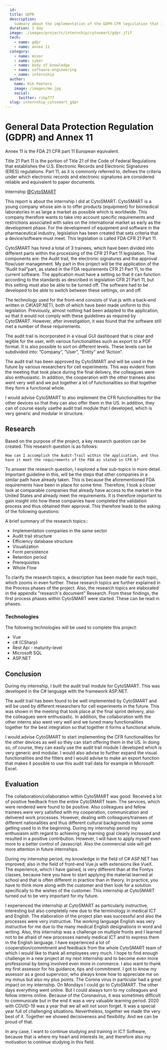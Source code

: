 ```yaml
---
  id: 
  title: GDPR
  description:
    summary about the implementation of the GDPR-CFR legislation that I have applied within the company CytoSMART.
  duration: 1 day
  image: ./images/projects/internship/cytosmart/gdpr.jfif
  tech:
    - name: gdpr
    - name: annex 11
  category:
    - name: minor
    - name: cyber
    - name: body of knowledge
    - name: software-engineering
    - name: internship
  author:
    name: Rik Peeters
    image: /images/me.jpg
    social:
      twitter: rikp777
  slug: internship_cytosmart_gdpr
---
```


# General Data Protection Regulation (GDPR) and Annex 11
Annex 11 is the FDA 21 CFR part 11 European equivalent.

Title 21 Part 11 is the portion of Title 21 of the Code of Federal Regulations that establishes the U.S. Electronic Records and Electronic Signatures (ERES) regulations. Part 11, as it is commonly referred to, defines the criteria under which electronic records and electronic signatures are considered reliable and equivalent to paper documents.

Internship [@CytoSMART](https://cytosmart.com)

This report is about the internship I did at CytoSMART.
CytoSMART is a young company whose aim is to offer products (equipment) for biomedical laboratories in as large a market as possible which is worldwide. This company therefore wants to take into account specific requirements and restrictions associated with sales on the international market as early as the development phase. For the development of equipment and software in the pharmaceutical industry, legislation has been created that sets criteria that a device/software must meet. This legislation is called FDA CFR 21 Part 11.

CytoSMART has hired a total of 3 trainees,  which have been divided into different parts within the processing of the CFR 21 Part 11 legislation. The components are:  the Audit trail, the electronic signatures and the approval flow/user management. My part in this project will be the application of the  ”Audit trail”part, as stated in the FDA requirements CFR 21 Part 11, to the current software. The application must have a setting so that it can function according to the standards as described in legislation CFR 21 Part 11, but this setting must also be able to be turned off. The software had to be developed to be able to switch between these settings, on and off.

The technology used for the front-end consists of Vue.js with a back-end written in C#(ASP.NET), both of which have been made uniform to this  legislation. Previously, almost nothing had been adapted to the application, so that it would not comply with these guidelines as required by CytoSMART. However, after investigation, it was found that the software still met a number of these requirements.

The audit trail is incorporated in a visual GUI dashboard that is clear and legible for the user, with various functionalities such as export to a PDF format.  It is also possible to sort on different  levels. These levels can be subdivided into:  ”Company”,  ”User”, ”Entity" and ”Action”.

The audit trail has been approved by CytoSMART and will be used in the future by various researchers for cell experiments. This was evident from the meeting that took place during the final delivery, the colleagues were also enthusiastic. In addition, the cooperation with the other trainees also went very well and we put together a lot of functionalities so that together they form a functional whole.

I would advise CytoSMART to also implement the CFR functionalities for the other devices so that they can also offer them in the US. In addition, they can of course easily usethe audit trail module that I developed, which is very generic and modular in structure.

## Research

Based on the purpose of the project, a key research question can be created. This research question is as follows:

```text 
How can I accomplish the Audit-Trail within the application, and thus have it meet the requirements of the FDA as stated in CFR b?
```

To answer the research question, I explored a few sub-topics in more detail. Important guideline in this, will be the steps that other companies in a similar path have already taken. This is because the aforementioned FDA requirements have been in place for some time. Therefore, I took a closer look at comparable companies that already have access to the market in the United States and already meet the requirements. It is therefore important to gain insight into how these companies have completed the validation process and thus obtained their approval. This therefore leads to the asking of the following questions:

A brief summary of the research topics::

- Implementation companies in the same sector
- Audit trail structure
- Efficiency database structure
- Visualization
- Form persistence
- Retention period
- Prerequisites
- Whole Flow

To clarify the research topics, a description has been made for each topic, which zooms in even further. These research topics are further explained in the Process phases of the project. Also, the research topics are elaborated in the appendix "research's document" Research. From these findings, the first process phases within CytoSMART were started. These can be read in phases.

### Technologies
The following technologies will be used to complete this project:

- Vue
- c# (CSharp)
- Rest Api - maturity-level 
- Microsoft SQL 
- ASP.NET

## Conclusion

During my internship, I built the audit trail module for CytoSMART. This was developed in the C# language with the framework ASP.NET.

The audit trail has been found to be well implemented by CytoSMART and will be used by different researchers for cell experiments in the future. This was shown in the meeting that took place at the final sprint delivery, also the colleagues were enthusiastic. In addition, the collaboration with the other interns also went very well and we tuned many functionalities together for the best integration so that together it forms a functional whole.

I would advise CytoSMART to start implementing the CFR functionalities for the other devices as well so they can start offering them in the US. In doing so, of course, they can easily use the audit trail module I developed which is very generic and modular. I would also advise to further expand the visual functionalities and the filters and I would advise to make an export function that makes it possible to use this audit trail data for example in Microsoft Excel. 

## Evaluation

The collaboration/collaboration within CytoSMART was good. Received a lot of positive feedback from the entire CytoSMART team. The services, which were rendered were found to be positive. Also colleagues and fellow trainees were very satisfied with my cooperation, communication and delivered work processes. However, dealing with colleagues/trainees of different nationalities and thus different cultural backgrounds took some getting used to in the beginning. During my internship period my enthusiasm with regard to achieving my learning goal clearly increased and resulted in a positive contribution. However, I will have to apply myself even more to a better control of Javascript. Also the commercial side will get more attention in future internships. 

During my internship period, my knowledge in the field of C# ASP.NET has improved; also in the field of front-end Vue.js with extensions like VueX. The experience, which I have gained, is very different than at the Fontys classes, because here you have to start applying the material learned at school and that is often different in practice than in theory. In practice, you have to think more along with the customer and then look for a solution specifically to the wishes of the customer. This internship at CytoSMART turned out to be very important for my future.

I experienced the internship at CytoSMART as particularly instructive, interesting but also completely new due to the terminology in medical ICT and English. The elaboration of the project plan was successful and also the processes were very instructive. The working language English was very instructive for me due to the many medical English designations in word and writing. Also, this internship was a challenge on multiple fronts and I learned not to be afraid of new processes namely medical ICT and to express them in the English language. I have experienced a lot of cooperation/commitment and feedback from the whole CytoSMART team of which I would like to thank all employees very much. I hope to find enough challenge in a new project at my next internship and to become even more professional by being involved even more in commerce. I also want to thank my first assessor for his guidance, tips and commitment. I got to know my assessor as a good supervisor, who always knew how to appreciate me on my minus but also my plus points. The Corona virus in particular had a great impact on my internship. On Mondays I could go to CytoSMART. The other days everything went online. But I could always turn to my colleagues and fellow interns online. Because of the Coronavirus, it was sometimes difficult to communicate but in the end it was a very valuable learning period. 2020 with COVID-19 was a year that we all will not soon forget. It was a special year full of challenging situations. Nevertheless, together we made the very best of it.  Together we showed decisiveness and flexibility. And we can be proud of that.

In any case, I want to continue studying and training in ICT Software, because that is where my heart and interests lie, and therefore also my motivation to continue studying in this field.
